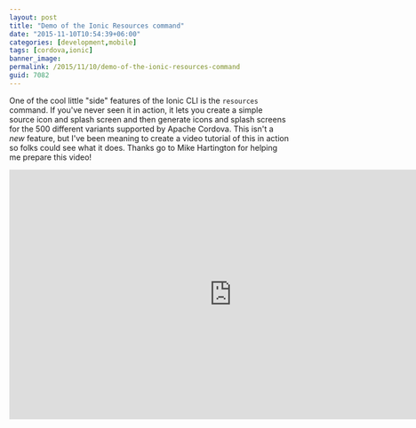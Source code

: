 ```yaml
---
layout: post
title: "Demo of the Ionic Resources command"
date: "2015-11-10T10:54:39+06:00"
categories: [development,mobile]
tags: [cordova,ionic]
banner_image: 
permalink: /2015/11/10/demo-of-the-ionic-resources-command
guid: 7082
---
```


One of the cool little "side" features of the Ionic CLI is the <code>resources</code> command. If you've never seen it in action, it lets you create a simple source icon and splash screen and then generate icons and splash screens for the 500 different variants supported by Apache Cordova. This isn't a <i>new</i> feature, but I've been meaning to create a video tutorial of this in action so folks could see what it does. Thanks go to Mike Hartington for helping me prepare this video!

<!--more-->

<iframe width="800" height="450" src="https://www.youtube.com/embed/L8JLEzPz-Dw" frameborder="0" allowfullscreen></iframe>